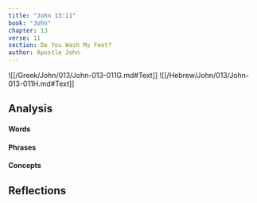 ```yaml
---
title: "John 13:11"
book: "John"
chapter: 13
verse: 11
section: Do You Wash My Feet?
author: Apostle John
---
```

![[/Greek/John/013/John-013-011G.md#Text]]
![[/Hebrew/John/013/John-013-011H.md#Text]]

## Analysis

#### Words

#### Phrases

#### Concepts

## Reflections

